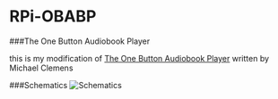 RPi-OBABP
=========

###The One Button Audiobook Player

this is my modification of [The One Button Audiobook Player](http://blogs.fsfe.org/clemens/2012/10/30/the-one-button-audiobook-player/) written by Michael Clemens

###Schematics
![Schematics](https://raw.github.com/vonProteus/RPi-OBABP/master/obabp_schematics.png)